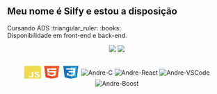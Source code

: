 ## Meu nome é Silfy e estou a disposição 

  <p> 
    Cursando ADS :triangular_ruler: :books: <br>
    Disponibilidade em front-end e back-end. <br>
  </p>

<div align="center">
  <img height="150em" src="https://github-readme-stats.vercel.app/api/?username=SilfyMonn&layout=compact&show_icons=true&theme=transparent&count_private=true&hide=contribs&hide_title=true">
  <img height="150em" src="https://github-readme-stats.vercel.app/api/top-langs/?username=AndreVsc&layout=compact&langs_count=7&theme=transparent&count_private=true"/>
</div>

## 

<div align="center">
    <img align="center" alt="Andre-Js" height="30" width="40" src="https://raw.githubusercontent.com/devicons/devicon/master/icons/javascript/javascript-plain.svg">
    <img align="center" alt="Andre-HTML" height="30" width="40" src="https://raw.githubusercontent.com/devicons/devicon/master/icons/html5/html5-original.svg">
    <img align="center" alt="Andre-CSS" height="30" width="40" src="https://raw.githubusercontent.com/devicons/devicon/master/icons/css3/css3-original.svg">
    <img align="center" alt="Andre-C" height="30" width="40" src="https://icongr.am/devicon/c-original.svg?size=128&color=currentColor" />
    <img align="center" alt="Andre-React" height="30" width="40" src="https://icongr.am/devicon/react-original.svg?size=128&color=currentColor" />
    <img align="center" alt="Andre-VSCode" height="30" width="40" src="https://icongr.am/devicon/visualstudio-plain.svg?size=128&color=currentColor" />
    <img align="center" alt="Andre-Boost" height="29" whidth="35" src="https://upload.wikimedia.org/wikipedia/commons/thumb/b/b2/Bootstrap_logo.svg/800px-Bootstrap_logo.svg.png">
    
</div>
